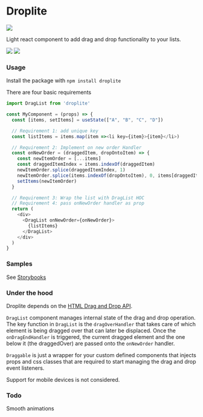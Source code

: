 # Droplite


![](https://juantorres-personal-bucket.s3.amazonaws.com/Droplite/Droplite.svg)


Light react component to add drag and drop functionality to your lists.

![](https://img.shields.io/bundlephobia/min/droplite)
![](https://img.shields.io/npm/v/droplite)

### Usage

Install the package with ```npm install droplite```

There are four basic requirements

```js
import DragList from 'droplite'

const MyComponent = (props) => {
  const [items, setItems] = useState(["A", "B", "C", "D"])

  // Requirement 1: add unique key
  const listItems = items.map(item =><li key={item}>{item}</li>)

  // Requirement 2: Implement on new order Handler
  const onNewOrder = (draggedItem, dropOntoItem) => {
    const newItemOrder = [...items]
    const draggedItemIndex = items.indexOf(draggedItem) 
    newItemOrder.splice(draggedItemIndex, 1)
    newItemOrder.splice(items.indexOf(dropOntoItem), 0, items[draggedItemIndex])
    setItems(newItemOrder)
  }

  // Requirement 3: Wrap the list with DragList HOC
  // Requirement 4: pass onNewOrder handler as prop
  return (
    <div>
      <DragList onNewOrder={onNewOrder}>
        {listItems}
      </DragList>
    </div>
  )
}
```


### Samples

See [Storybooks](https://juanto121.github.io/Droplite/?path=/story/simple-draglist--plain-list)


### Under the hood

Droplite depends on the [HTML Drag and Drop API](https://developer.mozilla.org/en-US/docs/Web/API/HTML_Drag_and_Drop_API).

`DragList` component manages internal state of the drag and drop operation.
The key function in `DragList` is the `dragOverHandler` that takes care of which element is being dragged over that can later be displaced. Once the `onDragEndHandler` is triggered, the current dragged element and the one below it (the draggedOver) are passed onto the `onNewOrder` handler.

`Draggable` is just a wrapper for your custom defined components that injects props and css classes that are required to start managing the drag and drop event listeners.

Support for mobile devices is not considered.

### Todo

Smooth animations 
